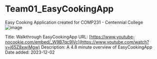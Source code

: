 # Team01_EasyCookingApp
 Easy Cooking Application created for COMP231 - Centennial College 
![image](https://github.com/gusfrei/comp231-402-Team-1-F23/assets/113382704/64478434-e517-4482-830f-fa1022636d56)


Title: Walkthrough EasyCookingApp
URL: [https://www.youtube-nocookie.com/embed/_W9B7qc9lVc](https://www.youtube.com/watch?v=j65Z8xwjMgw)
Description: A 4.8 minute overview of EasyCookingApp
Date added: 2023-12-02
